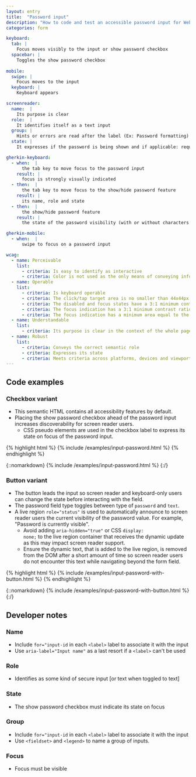 ```yaml
---
layout: entry
title:  "Password input"
description: "How to code and test an accessible password input for Web"
categories: form

keyboard:
  tab: |
    Focus moves visibly to the input or show password checkbox
  spacebar: |
    Toggles the show password checkbox
      
mobile:
  swipe: |
    Focus moves to the input
  keyboard: |
    Keyboard appears

screenreader:
  name:  |
    Its purpose is clear
  role:  |
    It identifies itself as a text input
  group: |
    Hints or errors are read after the label (Ex: Password formatting)
  state: |
    It expresses if the password is being shown and if applicable: required, disabled / dimmed / unavailable

gherkin-keyboard: 
  - when:  |
      the tab key to move focus to the password input
    result: |
      focus is strongly visually indicated
  - then:  |
      the tab key to move focus to the show/hide password feature
    result: |
      its name, role and state
  - then:  |
      the show/hide password feature
    result: |
      the state of the password visibility (with or without characters entered)

gherkin-mobile:
  - when:  |
      swipe to focus on a password input

wcag:
  - name: Perceivable
    list:
      - criteria: Is easy to identify as interactive
      - criteria: Color is not used as the only means of conveying information
  - name: Operable
    list:
      - criteria: Is keyboard operable
      - criteria: The click/tap target area is no smaller than 44x44px
      - criteria: The disabled and focus states have a 3:1 minimum contrast ratio against default
      - criteria: The focus indication has a 3:1 minimum contrast ratio against adjacent elements
      - criteria: The focus indication has a minimum area equal to the width of the element and 2px in height
  - name: Understandable
    list:
      - criteria: Its purpose is clear in the context of the whole page
  - name: Robust
    list:
      - criteria: Conveys the correct semantic role 
      - criteria: Expresses its state
      - criteria: Meets criteria across platforms, devices and viewports
---
```


## Code examples

### Checkbox variant

- This semantic HTML contains all accessibility features by default. 
- Placing the show password checkbox ahead of the password input increases discoverability for screen reader users.
  - CSS pseudo elements are used in the checkbox label to express its state on focus of the password input.

{% highlight html %}
{% include /examples/input-password.html %}
{% endhighlight %}

{::nomarkdown}
<example>
{% include /examples/input-password.html %}
</example>
{:/}


### Button variant
- The button leads the input so screen reader and keyboard-only users can change the state before interacting with the field.
- The password field type toggles between type of <code>password</code> and <code>text</code>.
- A live region `role="status"` is used to automatically announce to screen reader users the current visibility  of the password value. For example, "Password is currently visible".
  - Avoid adding <code>aria-hidden="true"</code> or CSS <code>display: none;</code> to the live region container that receives the dynamic update as this may impact screen reader support. 
  - Ensure the dynamic text, that is added to the live region, is removed from the DOM after a short amount of time so screen reader users do not encounter this text while navigating beyond the form field.



{% highlight html %}
{% include /examples/input-password-with-button.html %}
{% endhighlight %}

{::nomarkdown}
<example>
{% include /examples/input-password-with-button.html %}
</example>
{:/}


## Developer notes

### Name
- Include `for="input-id` in each `<label>` label to associate it with the input
- Use `aria-label="Input name"` as a last resort if a `<label>` can't be used

### Role
- Identifies as some kind of secure input [or text when toggled to text]

### State
- The show password checkbox must indicate its state on focus

### Group
- Include `for="input-id` in each `<label>` label to associate it with the input
- Use `<fieldset>` and `<legend>` to name a group of inputs.

### Focus
- Focus must be visible